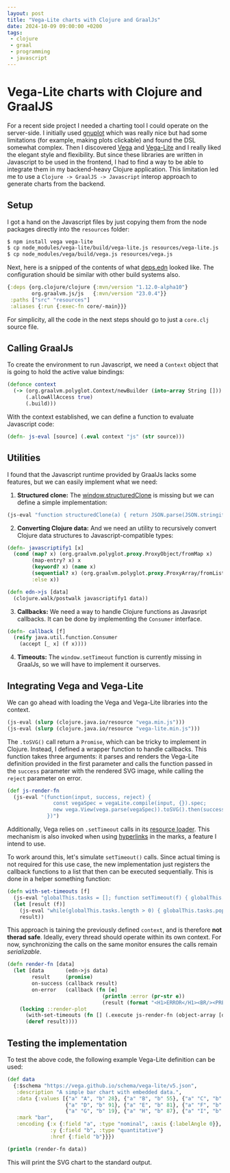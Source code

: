 ```yaml
---
layout: post
title: "Vega-Lite charts with Clojure and GraalJs"
date: 2024-10-09 09:00:00 +0200
tags:
 - clojure
 - graal
 - programming
 - javascript
---
```


# Vega-Lite charts with Clojure and GraalJS

For a recent side project I needed a charting tool I could operate on the server-side.
I initially used [gnuplot](http://www.gnuplot.info/) which was really nice but had some limitations (for example, making plots clickable)
and found the DSL somewhat complex. Then I discovered [Vega](https://vega.github.io/) and [Vega-Lite](https://vega.github.io/vega-lite/) and I really liked the elegant style and flexibility. But since these libraries are written in Javascript to be used in the frontend, I had to find a way to be able to integrate them in my backend-heavy Clojure application. This limitation led me to use a `Clojure -> GraalJS -> Javascript` interop approach to generate charts from the backend.

## Setup

I got a hand on the Javascript files by just copying them from the node packages directly into the `resources` folder:

```sh
$ npm install vega vega-lite
$ cp node_modules/vega-lite/build/vega-lite.js resources/vega-lite.js
$ cp node_modules/vega/build/vega.js resources/vega.js
```

Next, here is a snipped of the contents of what [deps.edn](https://clojure.org/guides/deps_and_cli) looked like. The configuration should be similar with other build systems also.

```clojure
{:deps {org.clojure/clojure {:mvn/version "1.12.0-alpha10"}
        org.graalvm.js/js   {:mvn/version "23.0.4"}}
 :paths ["src" "resources"]
 :aliases {:run {:exec-fn core/-main}}}
```

For simplicity, all the code in the next steps should go to just a `core.clj` source file.

## Calling GraalJs

To create the environment to run Javascript, we need a `Context` object that is going to hold the active value bindings:

```clojure
(defonce context
  (-> (org.graalvm.polyglot.Context/newBuilder (into-array String []))
      (.allowAllAccess true)
      (.build)))
```

With the context established, we can define a function to evaluate Javascript code:

```clojure
(defn- js-eval [source] (.eval context "js" (str source)))
```

## Utilities

I found that the Javascript runtime provided by GraalJs lacks some features, but we can easily implement what we need:

1. **Structured clone:** The [window.structuredClone](https://developer.mozilla.org/en-US/docs/Web/API/Window/structuredClone) is missing but we can define a simple implementation:
```clojure
(js-eval "function structuredClone(a) { return JSON.parse(JSON.stringify(a)) }")
```

2. **Converting Clojure data:** And we need an utility to recursively convert Clojure data structures to Javascript-compatible types:

```clojure
(defn- javascriptify1 [x]
  (cond (map? x) (org.graalvm.polyglot.proxy.ProxyObject/fromMap x)
        (map-entry? x) x
        (keyword? x) (name x)
        (sequential? x) (org.graalvm.polyglot.proxy.ProxyArray/fromList (vec x))
        :else x))

(defn edn->js [data]
  (clojure.walk/postwalk javascriptify1 data))
```
3. **Callbacks:** We need a way to handle Clojure functions as Javasript callbacks. It can be done by implementing the `Consumer` interface.
```clojure
(defn- callback [f]
  (reify java.util.function.Consumer
    (accept [_ x] (f x))))
```

4. **Timeouts:** The `window.setTimeout` function is currently missing in GraalJs, so we will have to implement it ourserves.

## Integrating Vega and Vega-Lite

We can go ahead with loading the Vega and Vega-Lite libraries into the context.

```clojure
(js-eval (slurp (clojure.java.io/resource "vega.min.js")))
(js-eval (slurp (clojure.java.io/resource "vega-lite.min.js")))
```

The `.toSVG()` call return a `Promise`, which can be tricky to implement in Clojure. Instead, I defined a wrapper function to handle callbacks. This function takes three arguments: it parses and renders the Vega-Lite definition provided in the first parameter and calls the function passed in the `success` parameter with the rendered SVG image, while calling the `reject` parameter on error.

```clojure
(def js-render-fn
  (js-eval "(function(input, success, reject) {
               const vegaSpec = vegaLite.compile(input, {}).spec;
               new vega.View(vega.parse(vegaSpec)).toSVG().then(success, reject);           
             })")
```

Additionally, Vega relies on `.setTimeout` calls in its [resource loader](https://github.com/search?q=repo%3Avega%2Fvega%20setTimeout&type=code). This mechanism is also invoked when using [hyperlinks](https://vega.github.io/vega-lite/docs/mark.html#hyperlink) in the marks, a feature I intend to use.

To work around this, let's simulate `setTimeout()` calls. Since actual timing is not required for this use case, the new implementation just registers the callback functions to a list that then can be executed sequentially. This is done in a helper something function:

```clojure
(defn with-set-timeouts [f]
  (js-eval "globalThis.tasks = []; function setTimeout(f) { globalThis.tasks.push(f); }")
  (let [result (f)]
    (js-eval "while(globalThis.tasks.length > 0) { globalThis.tasks.pop()() }"))
    result))
```

This approach is taining the previously defined `context`, and is therefore **not therad safe**. Ideally, every thread should operate within its own context. For now, synchronizing the calls on the same monitor ensures the calls remain _serializable_.

```clojure
(defn render-fn [data]
  (let [data       (edn->js data)
        result     (promise)
        on-success (callback result)
        on-error   (callback (fn [e]
                               (println :error (pr-str e))
                               (result (format "<H1>ERROR</H1><BR/><PRE>%s</PRE>" (pr-str e)))))]
    (locking ::render-plot
      (with-set-timeouts (fn [] (.execute js-render-fn (object-array [data on-success on-error]))))
      (deref result))))
```

## Testing the implementation

To test the above code, the following example Vega-Lite definition can be used:

```clojure
(def data
  {:$schema "https://vega.github.io/schema/vega-lite/v5.json",
   :description "A simple bar chart with embedded data.",
   :data {:values [{"a" "A", "b" 28}, {"a" "B", "b" 55}, {"a" "C", "b" 43},
                   {"a" "D", "b" 91}, {"a" "E", "b" 81}, {"a" "F", "b" 53},
                   {"a" "G", "b" 19}, {"a" "H", "b" 87}, {"a" "I", "b" 52}]},
   :mark "bar",
   :encoding {:x {:field "a", :type "nominal", :axis {:labelAngle 0}},
              :y {:field "b", :type "quantitative"}
              :href {:field "b"}}})

(println (render-fn data))
```

This will print the SVG chart to the standard output.